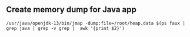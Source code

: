 ## Create memory dump for Java app

```
/usr/java/openjdk-13/bin/jmap -dump:file=/root/heap.data $(ps faux | grep java | grep -v grep |  awk '{print $2}')
```